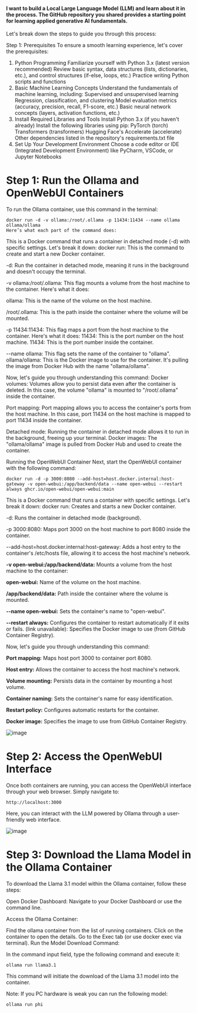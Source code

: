 

#### I want to build a Local Large Language Model (LLM) and learn about it in the process. The GitHub repository you shared provides a starting point for learning applied generative AI fundamentals.

Let's break down the steps to guide you through this process:

Step 1: Prerequisites
To ensure a smooth learning experience, let's cover the prerequisites:
1. Python Programming
Familiarize yourself with Python 3.x (latest version recommended)
Review basic syntax, data structures (lists, dictionaries, etc.), and control structures (if-else, loops, etc.)
Practice writing Python scripts and functions
2. Basic Machine Learning Concepts
Understand the fundamentals of machine learning, including:
Supervised and unsupervised learning
Regression, classification, and clustering
Model evaluation metrics (accuracy, precision, recall, F1-score, etc.)
Basic neural network concepts (layers, activation functions, etc.)
3. Install Required Libraries and Tools
Install Python 3.x (if you haven't already)
Install the following libraries using pip:
PyTorch (torch)
Transformers (transformers)
Hugging Face's Accelerate (accelerate)
Other dependencies listed in the repository's requirements.txt file
4. Set Up Your Development Environment
Choose a code editor or IDE (Integrated Development Environment) like PyCharm, VSCode, or Jupyter Notebooks



# Step 1: Run the Ollama and OpenWebUI Containers

To run the Ollama container, use this command in the terminal:

```
docker run -d -v ollama:/root/.ollama -p 11434:11434 --name ollama ollama/ollama
Here’s what each part of the command does:
```

This is a Docker command that runs a container in detached mode (-d) with specific settings. Let's break it down:
docker run: This is the command to create and start a new Docker container.

-d: Run the container in detached mode, meaning it runs in the background and doesn't occupy the terminal.

-v ollama:/root/.ollama: This flag mounts a volume from the host machine to the container. Here's what it does:

ollama: This is the name of the volume on the host machine.

/root/.ollama: This is the path inside the container where the volume will be mounted.

-p 11434:11434: This flag maps a port from the host machine to the container. Here's what it does:
11434: This is the port number on the host machine.
11434: This is the port number inside the container.

--name ollama: This flag sets the name of the container to "ollama".
ollama/ollama: This is the Docker image to use for the container. It's pulling the image from Docker Hub with the name "ollama/ollama".

Now, let's guide you through understanding this command:
Docker volumes: Volumes allow you to persist data even after the container is deleted. In this case, the volume "ollama" is mounted to "/root/.ollama" inside the container.

Port mapping: Port mapping allows you to access the container's ports from the host machine. In this case, port 11434 on the host machine is mapped to port 11434 inside the container.

Detached mode: Running the container in detached mode allows it to run in the background, freeing up your terminal.
Docker images: The "ollama/ollama" image is pulled from Docker Hub and used to create the container.


Running the OpenWebUI Container
Next, start the OpenWebUI container with the following command:
```
docker run -d -p 3000:8080 --add-host=host.docker.internal:host-gateway -v open-webui:/app/backend/data --name open-webui --restart always ghcr.io/open-webui/open-webui:main
```

This is a Docker command that runs a container with specific settings. Let's break it down:
docker run: Creates and starts a new Docker container.

-d: Runs the container in detached mode (background).

-p 3000:8080: Maps port 3000 on the host machine to port 8080 inside the container.

--add-host=host.docker.internal:host-gateway: Adds a host entry to the container's /etc/hosts file, allowing it to access the host machine's network.

**-v open-webui:/app/backend/data:** Mounts a volume from the host machine to the container:

**open-webui:** Name of the volume on the host machine.

**/app/backend/data:** Path inside the container where the volume is mounted.

**--name open-webui:** Sets the container's name to "open-webui".

**--restart always:** Configures the container to restart automatically if it exits or fails.
(link unavailable): Specifies the Docker image to use (from GitHub Container Registry).

Now, let's guide you through understanding this command:

**Port mapping:** Maps host port 3000 to container port 8080.

**Host entry:** Allows the container to access the host machine's network.

**Volume mounting:** Persists data in the container by mounting a host volume.

**Container naming:** Sets the container's name for easy identification.

**Restart policy:** Configures automatic restarts for the container.

**Docker image:** Specifies the image to use from GitHub Container Registry.

![image](https://github.com/user-attachments/assets/00901ce1-ea4b-40cf-a526-d16e1212f694)

# Step 2: Access the OpenWebUI Interface
Once both containers are running, you can access the OpenWebUI interface through your web browser. Simply navigate to:
```
http://localhost:3000
```
Here, you can interact with the LLM powered by Ollama through a user-friendly web interface.

![image](https://github.com/user-attachments/assets/608a1943-5a6b-416f-a398-3251a2693b57)


# Step 3: Download the Llama Model in the Ollama Container
To download the Llama 3.1 model within the Ollama container, follow these steps:

Open Docker Dashboard: Navigate to your Docker Dashboard or use the command line.

Access the Ollama Container:

Find the ollama container from the list of running containers.
Click on the container to open the details.
Go to the Exec tab (or use docker exec via terminal).
Run the Model Download Command:

In the command input field, type the following command and execute it:
```
ollama run llama3.1
```
This command will initiate the download of the Llama 3.1 model into the container.

Note: If you PC hardware is weak you can run the following model:
```
ollama run phi
```

